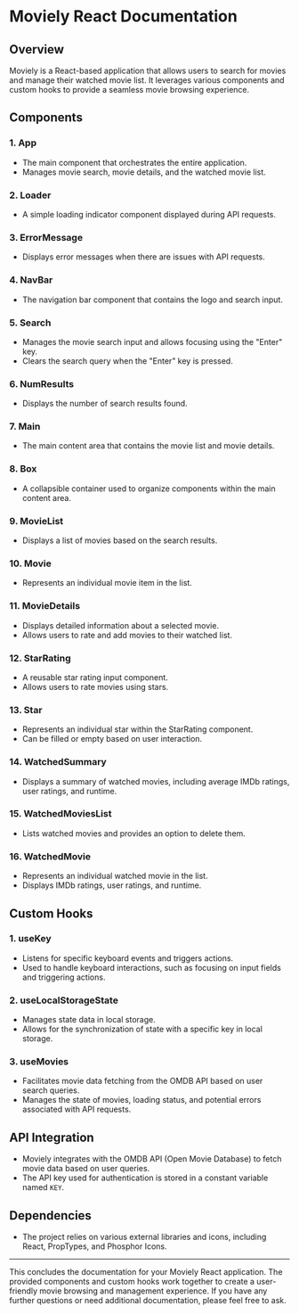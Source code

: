 
# Moviely React Documentation

## Overview

Moviely is a React-based application that allows users to search for movies and manage their watched movie list. It leverages various components and custom hooks to provide a seamless movie browsing experience.

## Components

### 1. **App**

- The main component that orchestrates the entire application.
- Manages movie search, movie details, and the watched movie list.

### 2. **Loader**

- A simple loading indicator component displayed during API requests.

### 3. **ErrorMessage**

- Displays error messages when there are issues with API requests.

### 4. **NavBar**

- The navigation bar component that contains the logo and search input.

### 5. **Search**

- Manages the movie search input and allows focusing using the "Enter" key.
- Clears the search query when the "Enter" key is pressed.

### 6. **NumResults**

- Displays the number of search results found.

### 7. **Main**

- The main content area that contains the movie list and movie details.

### 8. **Box**

- A collapsible container used to organize components within the main content area.

### 9. **MovieList**

- Displays a list of movies based on the search results.

### 10. **Movie**

- Represents an individual movie item in the list.

### 11. **MovieDetails**

- Displays detailed information about a selected movie.
- Allows users to rate and add movies to their watched list.

### 12. **StarRating**

- A reusable star rating input component.
- Allows users to rate movies using stars.

### 13. **Star**

- Represents an individual star within the StarRating component.
- Can be filled or empty based on user interaction.

### 14. **WatchedSummary**

- Displays a summary of watched movies, including average IMDb ratings, user ratings, and runtime.

### 15. **WatchedMoviesList**

- Lists watched movies and provides an option to delete them.

### 16. **WatchedMovie**

- Represents an individual watched movie in the list.
- Displays IMDb ratings, user ratings, and runtime.

## Custom Hooks

### 1. **useKey**

- Listens for specific keyboard events and triggers actions.
- Used to handle keyboard interactions, such as focusing on input fields and triggering actions.

### 2. **useLocalStorageState**

- Manages state data in local storage.
- Allows for the synchronization of state with a specific key in local storage.

### 3. **useMovies**

- Facilitates movie data fetching from the OMDB API based on user search queries.
- Manages the state of movies, loading status, and potential errors associated with API requests.

## API Integration

- Moviely integrates with the OMDB API (Open Movie Database) to fetch movie data based on user queries.
- The API key used for authentication is stored in a constant variable named `KEY`.

## Dependencies

- The project relies on various external libraries and icons, including React, PropTypes, and Phosphor Icons.

---

This concludes the documentation for your Moviely React application. The provided components and custom hooks work together to create a user-friendly movie browsing and management experience. If you have any further questions or need additional documentation, please feel free to ask.
